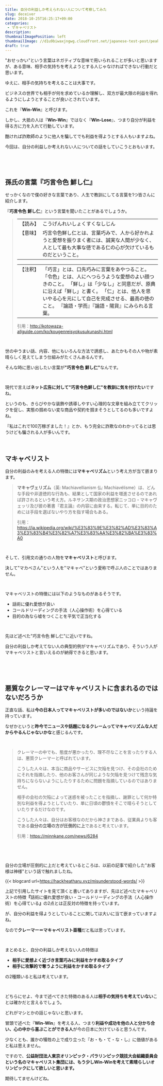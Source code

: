 ```yaml
---
title: 自分の利益しか考えられない人について考察してみた
slug: deceiver
date: 2018-10-25T16:25:17+09:00
categories: 
 - マキャベリスト
description: 
thumbnailImagePosition: left
thumbnailImage: //d1u9biwaxjngwg.cloudfront.net/japanese-test-post/peak-140.jpg
draft: true
---
```

<!--more-->

"おせっかい"という言葉はネガティブな意味で用いられることが多いと思いますが、ある意味、相手の気持ちを考えようとする人じゃなければできない行動だと思います。

ゆえに、相手の気持ちを考えることは大事です。

ビジネスの世界でも相手が何を求めているか理解し、双方が最大限の利益を得れるようにしようとすることが良いとされています。

これを『<strong>Win-Win</strong>』と呼びます。

しかし、大抵の人は『<strong>Win-Win</strong>』ではなく『<strong>Win-Lose</strong>』、つまり自分が利益を得る方に力を入れて行動しています。

酷ければ詐欺師のように他人を騙してでも利益を得ようとする人もいますよね。

今回は、自分の利益しか考えれない人についての話をしていこうとおもいます。

&nbsp;

&nbsp;
<h2><strong>孫氏の言葉『巧言令色</strong> <strong>鮮</strong><strong>し</strong><strong>仁</strong><strong>』</strong></h2>
せっかくなので僕の好きな言葉であり、人生で教訓にしてる言葉を1つ皆さんに紹介します。

『<strong>巧言令色</strong> <strong>鮮</strong><strong>し</strong><strong>仁</strong>』という言葉を聞いたことがあるでしょうか。
<blockquote>
<table cellspacing="5">
<tbody>
<tr>
<td valign="top" width="60">【読み】</td>
<td>こうげんれいしょくすくなしじん</td>
</tr>
<tr>
<td valign="top" width="60">【意味】</td>
<td>巧言令色鮮し仁とは、言葉巧みで、人から好かれようと愛想を振りまく者には、誠実な人間が少なく、人として最も大事な徳である仁の心が欠けているものだということ。</td>
</tr>
</tbody>
</table>
<table cellspacing="3">
<tbody>
<tr>
<td valign="top" width="60">【注釈】</td>
<td>「巧言」とは、口先巧みに言葉をあやつること。
「令色」とは、人にへつらうような愛想のよい顔つきのこと。
「鮮し」は「少なし」と同意だが、原典に沿えば「鮮し」と書く。
「仁」とは、他人を思いやる心を元にして自己を完成させる、最高の徳のこと。
『論語・学而』『論語・陽貨』にみられる言葉。</td>
</tr>
</tbody>
</table>
引用：<a href="http://kotowaza-allguide.com/ko/kougenreisyokusukunashi.html">http://kotowaza-allguide.com/ko/kougenreisyokusukunashi.html</a></blockquote>
&nbsp;

世の中うまい話、内容、他にもいろんな方法で誘惑し、あたかもその人や物が素晴らしく見えてしまう仕組みがたくさんあるんです。

そんな時に思い出したい言葉が<strong>"巧言令色</strong> <strong>鮮</strong><strong>し</strong><strong>仁"</strong>なんです。

&nbsp;

現代で言えば<strong>ネット広告に対して"巧言令色鮮し仁"を教訓に気を付けたい</strong>ですね。

というのも、きらびやかな装飾や誘導しやすい心理的な文章を組み立ててクリックを促し、実態の掴めない変な商品や契約を掴まそうとしてるのも多いですよね。

『私はこれで100万稼ぎました！』とか、もう完全に詐欺なのわかってるとは思うけども騙される人が多いんです。

&nbsp;
<h2>マキャベリスト</h2>
自分の利益のみを考える人の特徴には<strong>マキャベリズム</strong>という考え方が当て嵌まります。
<blockquote><b>マキャヴェリズム</b>（英: <span lang="en">Machiavellianism</span> 仏: <span lang="fr">Machiavélisme</span>）は、どんな手段や非道徳的な行為も、結果として国家の利益を増進させるのであれば許されるという考え方<sup id="cite_ref-大辞林_1-0" class="reference"></sup>。ルネサンス期の政治思想家ニッコロ・マキャヴェッリ及び彼の著書『君主論』の内容に由来する。転じて、単に目的のためには手段を選ばないやり方を指す場合もある。<sup id="cite_ref-大辞林_1-1" class="reference"></sup><sup id="cite_ref-大辞林_1-2" class="reference"></sup>

引用：<a href="https://ja.wikipedia.org/wiki/%E3%83%9E%E3%82%AD%E3%83%A3%E3%83%B4%E3%82%A7%E3%83%AA%E3%82%BA%E3%83%A0">https://ja.wikipedia.org/wiki/%E3%83%9E%E3%82%AD%E3%83%A3%E3%83%B4%E3%82%A7%E3%83%AA%E3%82%BA%E3%83%A0</a></blockquote>
&nbsp;

そして、引用文の通りの人物を<strong>マキャベリスト</strong>と呼びます。

決して"マカベさん"という人を"マキャベ"という愛称で呼ぶ人のことではありません。

&nbsp;

マキャベリストの特徴には以下のようなものがあるそうです。
<ul>
 	<li>話術に優れ愛想が良い</li>
 	<li>コールドリーディングの手法（人心操作術）を心得ている</li>
 	<li>目的の為なら嘘をつくことを平気で正当化する</li>
</ul>
&nbsp;

先ほど述べた"巧言令色 鮮し仁"に近いですね。

自分の利益しか考えてない人の典型的例がマキャベリズムであり、そういう人がマキャベリストと言いえるのが納得できると思います。

&nbsp;

&nbsp;
<h2>悪質なクレーマーはマキャベリストに含まれるのではないだろうか</h2>
正直な話、私は<strong>今の日本人ってマキャベリストが多いのではないか</strong>という持論を持っています。

なぜかというと<strong>昨今でニュースや話題になるクレームってマキャベリズムな人だからやるんじゃないかな</strong>と感じるんです。

&nbsp;
<blockquote>クレーマーの中でも、態度が悪かったり、理不尽なことを言ったりする人は、悪質クレーマーと呼ばれています。

こうした人々は、本当に商品やサービスに欠陥を見つけ、その会社のためにそれを指摘したり、他のお客さんが同じような欠陥を見つけて残念な気持ちにならないようにしたりするために問題を指摘しているのではありません。

相手の会社の欠陥によって迷惑を被ったことを指摘し、謝罪として何か特別な利益を得ようとしていたり、単に日頃の鬱憤をそこで晴らそうとしていたりするだけなのです。

こうした人々は、自分はお客様なのだから神さまである、従業員よりも客である<strong>自分の立場の方が圧倒的に上</strong>であると考えています。

引用：<a href="https://minnkane.com/news/6284">https://minnkane.com/news/6284</a></blockquote>
&nbsp;

&nbsp;

自分の立場が圧倒的に上だと考えているところは、以前の記事で紹介した"お客様は神様"という話で触れましたね。

{{< blogcard url=https://hackheatharu.xyz/misunderstood-words/ >}}
&nbsp;

上記で引用したサイトを見て頂くと書いてありますが、先ほど述べたマキャベリストの特徴<strong>『</strong>話術に優れ愛想が良い・コールドリーディングの手法（人心操作術）を心得ている<strong>』</strong>の2点とは正反対の特徴を持っています。

が、自分の利益を得ようとしていることに関しては大いに当て嵌まっていますよね。

なので<strong>クレーマー＝マキャベリスト亜種</strong>だと私は思っています。

&nbsp;

まとめると、自分の利益しか考えない人の特徴は
<ul>
 	<li><strong>相手に愛想よく近づき言葉巧みに利益をかすめ取るタイプ</strong></li>
 	<li><strong>相手に攻撃的で奪うように利益をかすめ取るタイプ</strong></li>
</ul>
の2種類いると私は考えています。

&nbsp;

どちらにせよ、今まで述べてきた特徴のある人は<strong>相手の気持ちを考えていない</strong>ことは確かだと言えるでしょう。

どれがマシとかの話じゃないと思います。

冒頭で述べた『<strong>Win-Win</strong>』を考える人、つまり<strong>利益や成功を他の人と分かち合い、心の中から喜ぶことができる人</strong>が今の日本に欠けていると思うんです。

少なくとも、誰かの犠牲の上で成り立った『お・も・て・な・し』に価値があると私は思えません。

ですので、<strong>公益財団法人東京オリンピック・パラリンピック競技大会組織委員会</strong><strong>という名のマキャベリスト集団には、もう少しWin-Winを考えて素晴らしいオリンピックにして欲しいと思います。</strong>

期待してませんけどね。
